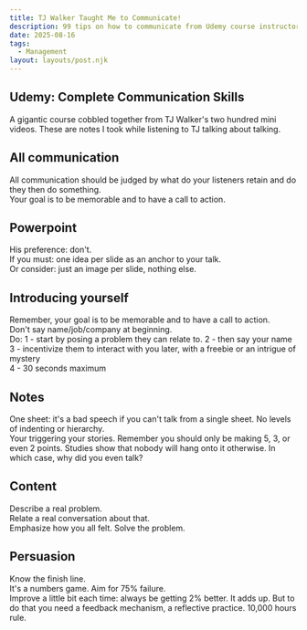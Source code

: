```yaml
---
title: TJ Walker Taught Me to Communicate!  
description: 99 tips on how to communicate from Udemy course instructor TJ Walker
date: 2025-08-16
tags:
  - Management
layout: layouts/post.njk
---
```


## Udemy: Complete Communication Skills
A gigantic course cobbled together from TJ Walker's two hundred mini videos. These are notes I took while listening to TJ talking about talking.    

## All communication  
All communication should be judged by what do your listeners retain and do they then do something.  
Your goal is to be memorable and to have a call to action.  


## Powerpoint 
His preference: don't.  
If you must: one idea per slide as an anchor to your talk.    
Or consider: just an image per slide, nothing else.  

## Introducing yourself
Remember, your goal is to be memorable and to have a call to action.  
Don't say name/job/company at beginning.   
Do:
1 - start by posing a problem they can relate to. 
2 - then say your name 
3 - incentivize them to interact with you later, with a freebie or an intrigue of mystery  
4 - 30 seconds maximum 

## Notes  
One sheet: it's a bad speech if you can't talk from a single sheet. 
No levels of indenting or hierarchy.  
Your triggering your stories.
Remember you should only be making 5, 3, or even 2 points. Studies show that nobody will hang onto it otherwise. In which case, why did you even talk?

## Content 
Describe a real problem.  
Relate a real conversation about that.  
Emphasize how you all felt. 
Solve the problem.   

## Persuasion  
Know the finish line.  
It's a numbers game. Aim for 75% failure.     
Improve a little bit each time: always be getting 2% better. It adds up. But to do that you need a feedback mechanism, a reflective practice.
10,000 hours rule.

